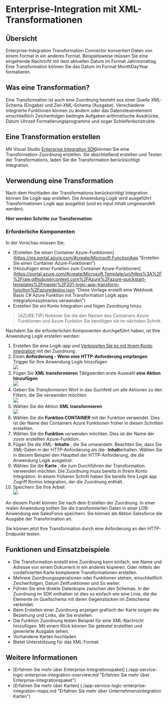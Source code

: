 <properties 
    pageTitle="Überblick über Enterprise-Integrationspaket | Microsoft Azure App Service | Microsoft Azure" 
    description="Mit der Business-Prozess und Integration mit Microsoft Azure App Service Verfasser die Funktionen von Enterprise-Integrationspaket" 
    services="logic-apps" 
    documentationCenter=".net,nodejs,java"
    authors="msftman" 
    manager="erikre" 
    editor="cgronlun"/>

<tags 
    ms.service="logic-apps" 
    ms.workload="integration" 
    ms.tgt_pltfrm="na" 
    ms.devlang="na" 
    ms.topic="article" 
    ms.date="07/08/2016" 
    ms.author="deonhe"/>

# <a name="enterprise-integration-with-xml-transforms"></a>Enterprise-Integration mit XML-Transformationen

## <a name="overview"></a>Übersicht
Enterprise-Integration Transformation Connector konvertiert Daten von einem Format in ein anderes Format. Beispielsweise müssen Sie eine eingehende Nachricht mit dem aktuellen Datum im Format Jahrmonattag. Eine Transformation können Sie das Datum im Format MonthDayYear formatieren.

## <a name="what-does-a-transform-do"></a>Was eine Transformation?
Eine Transformation ist auch eine Zuordnung besteht aus einer Quelle XML-Schema (Eingabe) und Ziel-XML-Schema (Ausgabe). Verschiedene integrierte Funktionen können zu ändern oder das Datensteuerelement einschließlich Zeichenfolgen bedingte Aufgaben arithmetische Ausdrücke, Datum Uhrzeit Formatierungsprogramme und sogar Schleifenkonstrukte.

## <a name="how-to-create-a-transform"></a>Eine Transformation erstellen
Mit Visual Studio [Enterprise Integration SDK](https://aka.ms/vsmapsandschemas)können Sie eine Transformation-Zuordnung erstellen. Sie abschließend erstellen und Testen der Transformations, laden Sie die Transformation berücksichtigt Integration. 

## <a name="how-to-use-a-transform"></a>Verwendung eine Transformation
Nach dem Hochladen der Transformations berücksichtigt Integration können Sie Logik-app erstellen. Die Anwendung Logik wird ausgeführt Transformationen Logik app ausgelöst (und es input Inhalt umgewandelt werden).

**Hier werden Schritte zur Transformation**:

### <a name="prerequisites"></a>Erforderliche Komponenten 
In der Vorschau müssen Sie:  

-  [Erstellen Sie einen Container Azure-Funktionen] (https://ms.portal.azure.com/#create/Microsoft.FunctionApp "Erstellen Sie einen Container Azure-Funktionen")  
-  [Hinzufügen einer Funktion zum Container Azure-Funktionen] (https://portal.azure.com/#create/Microsoft.Template/uri/https%3A%2F%2Fraw.githubusercontent.com%2FAzure%2Fazure-quickstart-templates%2Fmaster%2F201-logic-app-transform-function%2Fazuredeploy.json "Diese Vorlage erstellt eine Webhook Basis C# Azure Funktion mit Transformation Logik apps Integrationsszenarios verwenden")    
-  Erstellen Sie ein Konto Integration und fügen Zuordnung hinzu  

>[AZURE.TIP] Notieren Sie die den Namen des Containers Azure Funktionen und Azure Funktion Sie benötigen sie im nächsten Schritt.  

Nachdem Sie die erforderlichen Komponenten durchgeführt haben, ist Ihre Anwendung Logik erstellen werden:  

1. Erstellen Sie eine Logik-app und [Verknüpfen Sie es mit Ihrem Konto Integration](./app-service-logic-enterprise-integration-accounts.md "lernen einer Firma Integration Logik app verknüpfen") mit der Zuordnung.
2. Einen **Anforderung - Wenn eine HTTP-Anforderung empfangen** Trigger für Ihre Anwendung Logik hinzufügen  
![](./media/app-service-logic-enterprise-integration-transforms/transform-1.png)    
3. Fügen Sie **XML transformieren** Tätigwerden erste Auswahl **eine Aktion hinzufügen**   
![](./media/app-service-logic-enterprise-integration-transforms/transform-2.png)   
4. Geben Sie *Transformieren* Wort in das Suchfeld um alle Aktionen zu den Filtern, die Sie verwenden möchten  
![](./media/app-service-logic-enterprise-integration-transforms/transform-3.png)  
5. Wählen Sie die Aktion **XML transformieren**   
![](./media/app-service-logic-enterprise-integration-transforms/transform-4.png)  
6. Wählen Sie die **Funktion CONTAINER** mit der Funktion verwendet. Dies ist der Name des Containers Azure Funktionen früher in diesen Schritten erstellten.
7. Wählen Sie die **Funktion** verwenden möchten. Dies ist der Name der zuvor erstellten Azure-Funktion.
8. Fügen Sie die XML- **Inhalte** , die Sie umwandeln. Beachten Sie, dass Sie XML-Daten in der HTTP-Anforderung als die- **Inhalt**erhalten. Wählen Sie in diesem Beispiel den Hauptteil der HTTP-Anforderung, die die Anwendung Logik ausgelöst.
9. Wählen Sie die **Karte** , die zum Durchführen der Transformation verwenden möchten. Die Zuordnung muss bereits in Ihrem Konto Integration. In einem früheren Schritt haben Sie bereits Ihre Logik app Zugriff Kontos Integration, der die Zuordnung enthält.
10. Speichern Sie Ihre Arbeit  
![](./media/app-service-logic-enterprise-integration-transforms/transform-5.png) 

An diesem Punkt können Sie nach dem Erstellen der Zuordnung. In einer realen Anwendung sollten Sie die transformierten Daten in einer LOB-Anwendung wie SalesForce speichern. Sie können als Aktion Salesforce die Ausgabe der Transformation an. 

Sie können jetzt Ihre Transformation durch eine Anforderung an den HTTP-Endpunkt testen.  

## <a name="features-and-use-cases"></a>Funktionen und Einsatzbeispiele

- Die Transformation erstellt eine Zuordnung kann einfach, wie Name und Adresse von einem Dokument in ein anderes kopieren. Oder mittels der vordefinierten Karte komplexere Transformationen erstellen.  
- Mehrere Zuordnungsoperationen oder Funktionen stehen, einschließlich Zeichenfolgen, Datum Zeitfunktionen und So weiter.  
- Führen Sie eine direkte Datenkopie zwischen den Schemas. In der Zuordnung im SDK enthalten ist dies so einfach wie eine Linie, die die Elemente im Quellschema mit deren Gegenstücken im Zielschema verbindet.  
- Beim Erstellen einer Zuordnung anzeigen grafisch der Karte zeigen die Beziehung und Links, die Sie erstellen.
- Die Funktion Zuordnung testen Beispiel für eine XML-Nachricht hinzufügen. Mit einem Klick können Sie getestet erstellten und generierte Ausgabe sehen.  
- Vorhandene Karten hochladen  
- Bietet Unterstützung für das XML-Format.


## <a name="learn-more"></a>Weitere Informationen
- [Erfahren Sie mehr über Enterprise-Integrationspaket] (./app-service-logic-enterprise-integration-overview.md "Erfahren Sie mehr über Enterprise-Integrationspaket")  
- [Erfahren Sie mehr über Karten] (./app-service-logic-enterprise-integration-maps.md "Erfahren Sie mehr über Unternehmensintegration Karten")  
 